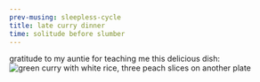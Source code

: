 ```yaml
---
prev-musing: sleepless-cycle
title: late curry dinner
time: solitude before slumber
---
```

gratitude to my auntie for teaching 
me this delicious dish:\
![green curry with white rice, three peach slices on another plate](/assets/images/green_curry_dinner.jpg "this really hit")